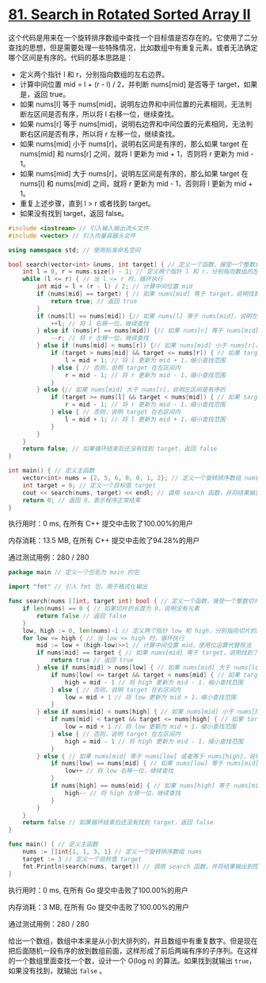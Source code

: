 # [81. Search in Rotated Sorted Array II](https://leetcode.com/problems/search-in-rotated-sorted-array-ii/)

这个代码是用来在一个旋转排序数组中查找一个目标值是否存在的。它使用了二分查找的思想，但是需要处理一些特殊情况，比如数组中有重复元素，或者无法确定哪个区间是有序的。代码的基本思路是：

- 定义两个指针 l 和 r，分别指向数组的左右边界。
- 计算中间位置 mid = l + (r - l) / 2，并判断 nums[mid] 是否等于 target，如果是，返回 true。
- 如果 nums[l] 等于 nums[mid]，说明左边界和中间位置的元素相同，无法判断左区间是否有序，所以将 l 右移一位，继续查找。
- 如果 nums[r] 等于 nums[mid]，说明右边界和中间位置的元素相同，无法判断右区间是否有序，所以将 r 左移一位，继续查找。
- 如果 nums[mid] 小于 nums[r]，说明右区间是有序的，那么如果 target 在 nums[mid] 和 nums[r] 之间，就将 l 更新为 mid + 1，否则将 r 更新为 mid - 1。
- 如果 nums[mid] 大于 nums[r]，说明左区间是有序的，那么如果 target 在 nums[l] 和 nums[mid] 之间，就将 r 更新为 mid - 1，否则将 l 更新为 mid + 1。
- 重复上述步骤，直到 l > r 或者找到 target。
- 如果没有找到 target，返回 false。

```c++
#include <iostream> // 引入输入输出流头文件
#include <vector> // 引入向量容器头文件

using namespace std; // 使用标准命名空间

bool search(vector<int> &nums, int target) { // 定义一个函数，接受一个整数向量和一个目标值作为参数，返回一个布尔值
    int l = 0, r = nums.size() - 1; // 定义两个指针 l 和 r，分别指向数组的左右边界
    while (l <= r) { // 当 l <= r 时，循环执行
        int mid = l + (r - l) / 2; // 计算中间位置 mid
        if (nums[mid] == target) { // 如果 nums[mid] 等于 target，说明找到了目标值
            return true; // 返回 true
        }
        if (nums[l] == nums[mid]) {// 如果 nums[l] 等于 nums[mid]，说明左边界和中间位置的元素相同，无法判断左区间是否有序
            ++l; // 将 l 右移一位，继续查找
        } else if (nums[r] == nums[mid]) {// 如果 nums[r] 等于 nums[mid]，说明右边界和中间位置的元素相同，无法判断右区间是否有序
            --r; // 将 r 左移一位，继续查找
        } else if (nums[mid] < nums[r]) {// 如果 nums[mid] 小于 nums[r]，说明右区间是有序的
            if (target > nums[mid] && target <= nums[r]) { // 如果 target 在 nums[mid] 和 nums[r] 之间，说明 target 在右区间内
                l = mid + 1; // 将 l 更新为 mid + 1，缩小查找范围
            } else { // 否则，说明 target 在左区间内
                r = mid - 1; // 将 r 更新为 mid - 1，缩小查找范围
            }
        } else {// 如果 nums[mid] 大于 nums[r]，说明左区间是有序的
            if (target >= nums[l] && target < nums[mid]) { // 如果 target 在 nums[l] 和 nums[mid] 之间，说明 target 在左区间内
                r = mid - 1; // 将 r 更新为 mid - 1，缩小查找范围
            } else { // 否则，说明 target 在右区间内
                l = mid + 1; // 将 l 更新为 mid + 1，缩小查找范围
            }
        }
    }
    return false; // 如果循环结束后还没有找到 target，返回 false
}

int main() { // 定义主函数
    vector<int> nums = {2, 5, 6, 0, 0, 1, 2}; // 定义一个旋转排序数组 nums
    int target = 0; // 定义一个目标值 target
    cout << search(nums, target) << endl; // 调用 search 函数，并将结果输出到控制台
    return 0; // 返回 0，表示程序正常结束
}
```
执行用时：0 ms, 在所有 C++ 提交中击败了100.00%的用户

内存消耗：13.5 MB, 在所有 C++ 提交中击败了94.28%的用户

通过测试用例：280 / 280

```go
package main // 定义一个包名为 main 的包

import "fmt" // 引入 fmt 包，用于格式化输出

func search(nums []int, target int) bool { // 定义一个函数，接受一个整数切片和一个目标值作为参数，返回一个布尔值
	if len(nums) == 0 { // 如果切片的长度为 0，说明没有元素
		return false // 返回 false
	}
	low, high := 0, len(nums)-1 // 定义两个指针 low 和 high，分别指向切片的左右边界
	for low <= high { // 当 low <= high 时，循环执行
		mid := low + (high-low)>>1 // 计算中间位置 mid，使用位运算代替除法
		if nums[mid] == target { // 如果 nums[mid] 等于 target，说明找到了目标值
			return true // 返回 true
		} else if nums[mid] > nums[low] { // 如果 nums[mid] 大于 nums[low]，说明左区间是有序的
			if nums[low] <= target && target < nums[mid] { // 如果 target 在 nums[low] 和 nums[mid] 之间，说明 target 在左区间内
				high = mid - 1 // 将 high 更新为 mid - 1，缩小查找范围
			} else { // 否则，说明 target 在右区间内
				low = mid + 1 // 将 low 更新为 mid + 1，缩小查找范围
			}
		} else if nums[mid] < nums[high] { // 如果 nums[mid] 小于 nums[high]，说明右区间是有序的
			if nums[mid] < target && target <= nums[high] { // 如果 target 在 nums[mid] 和 nums[high] 之间，说明 target 在右区间内
				low = mid + 1 // 将 low 更新为 mid + 1，缩小查找范围
			} else { // 否则，说明 target 在左区间内
				high = mid - 1 // 将 high 更新为 mid - 1，缩小查找范围
			}
		} else { // 如果 nums[mid] 等于 nums[low] 或者等于 nums[high]，说明无法判断哪个区间是有序的
			if nums[low] == nums[mid] { // 如果 nums[low] 等于 nums[mid]
				low++ // 将 low 右移一位，继续查找
			}
			if nums[high] == nums[mid] { // 如果 nums[high] 等于 nums[mid]
				high-- // 将 high 左移一位，继续查找
			}
		}
	}
	return false // 如果循环结束后还没有找到 target，返回 false
}

func main() { // 定义主函数
	nums := []int{1, 1, 3, 1} // 定义一个旋转排序数组 nums
	target := 3 // 定义一个目标值 target
	fmt.Println(search(nums, target)) // 调用 search 函数，并将结果输出到控制台
}
```

执行用时：0 ms, 在所有 Go 提交中击败了100.00%的用户

内存消耗：3 MB, 在所有 Go 提交中击败了100.00%的用户

通过测试用例：280 / 280



给出一个数组，数组中本来是从小到大排列的，并且数组中有重复数字。但是现在把后面随机一段有序的放到数组前面，这样形成了前后两端有序的子序列。在这样的一个数组里面查找一个数，设计一个 O(log n) 的算法。如果找到就输出 `true`，如果没有找到，就输出 `false` 。

